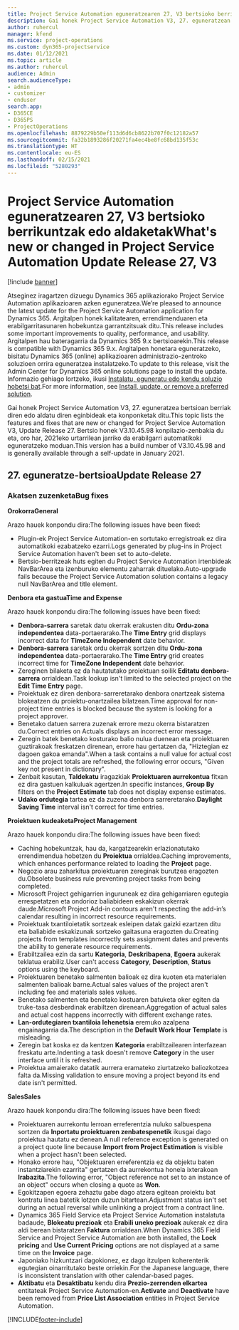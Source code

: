 ```yaml
---
title: Project Service Automation eguneratzearen 27, V3 bertsioko berrikuntzak edo aldaketak
description: Gai honek Project Service Automation V3, 27. eguneratzean erabilgarri dauden eginbideak eta konponketak ditu.
author: ruhercul
manager: kfend
ms.service: project-operations
ms.custom: dyn365-projectservice
ms.date: 01/12/2021
ms.topic: article
ms.author: ruhercul
audience: Admin
search.audienceType:
- admin
- customizer
- enduser
search.app:
- D365CE
- D365PS
- ProjectOperations
ms.openlocfilehash: 8879229b50ef113d6d6cb8622b707f0c12182a57
ms.sourcegitcommit: fa32b1893286f20271fa4ec4be8fc68bd135f53c
ms.translationtype: HT
ms.contentlocale: eu-ES
ms.lasthandoff: 02/15/2021
ms.locfileid: "5280293"
---
```

# <a name="whats-new-or-changed-in-project-service-automation-update-release-27-v3"></a><span data-ttu-id="d6419-103">Project Service Automation eguneratzearen 27, V3 bertsioko berrikuntzak edo aldaketak</span><span class="sxs-lookup"><span data-stu-id="d6419-103">What's new or changed in Project Service Automation Update Release 27, V3</span></span>

[!include [banner](../includes/psa-now-project-operations.md)]

<span data-ttu-id="d6419-104">Atseginez iragartzen dizuegu Dynamics 365 aplikaziorako Project Service Automation aplikazioaren azken eguneratzea.</span><span class="sxs-lookup"><span data-stu-id="d6419-104">We’re pleased to announce the latest update for the Project Service Automation application for Dynamics 365.</span></span> <span data-ttu-id="d6419-105">Argitalpen honek kalitatearen, errendimenduaren eta erabilgarritasunaren hobekuntza garrantzitsuak ditu.</span><span class="sxs-lookup"><span data-stu-id="d6419-105">This release includes some important improvements to quality, performance, and usability.</span></span> <span data-ttu-id="d6419-106">Argitalpen hau bateragarria da Dynamics 365 9.x bertsioarekin.</span><span class="sxs-lookup"><span data-stu-id="d6419-106">This release is compatible with Dynamics 365 9.x.</span></span> <span data-ttu-id="d6419-107">Argitalpen honetara eguneratzeko, bisitatu Dynamics 365 (online) aplikazioaren administrazio-zentroko soluzioen orrira eguneratzea instalatzeko.</span><span class="sxs-lookup"><span data-stu-id="d6419-107">To update to this release, visit the Admin Center for Dynamics 365 online solutions page to install the update.</span></span> <span data-ttu-id="d6419-108">Informazio gehiago lortzeko, ikusi [Instalatu, eguneratu edo kendu soluzio hobetsi bat](https://docs.microsoft.com/power-platform/admin/install-remove-preferred-solution).</span><span class="sxs-lookup"><span data-stu-id="d6419-108">For more information, see [Install, update, or remove a preferred solution](https://docs.microsoft.com/power-platform/admin/install-remove-preferred-solution).</span></span>

<span data-ttu-id="d6419-109">Gai honek Project Service Automation V3, 27. eguneratzea bertsioan berriak diren edo aldatu diren eginbideak eta konponketak ditu.</span><span class="sxs-lookup"><span data-stu-id="d6419-109">This topic lists the features and fixes that are new or changed for Project Service Automation V3, Update Release 27.</span></span> <span data-ttu-id="d6419-110">Bertsio honek V3.10.45.98 konpilazio-zenbakia du eta, oro har, 2021eko urtarrilean jarriko da erabilgarri automatikoki eguneratzeko moduan.</span><span class="sxs-lookup"><span data-stu-id="d6419-110">This version has a build number of V3.10.45.98 and is generally available through a self-update in January 2021.</span></span>

## <a name="update-release-27"></a><span data-ttu-id="d6419-111">27. eguneratze-bertsioa</span><span class="sxs-lookup"><span data-stu-id="d6419-111">Update Release 27</span></span>

### <a name="bug-fixes"></a><span data-ttu-id="d6419-112">Akatsen zuzenketa</span><span class="sxs-lookup"><span data-stu-id="d6419-112">Bug fixes</span></span>

<span data-ttu-id="d6419-113">**Orokorra**</span><span class="sxs-lookup"><span data-stu-id="d6419-113">**General**</span></span>

<span data-ttu-id="d6419-114">Arazo hauek konpondu dira:</span><span class="sxs-lookup"><span data-stu-id="d6419-114">The following issues have been fixed:</span></span>

- <span data-ttu-id="d6419-115">Plugin-ek Project Service Automation-en sortutako erregistroak ez dira automatikoki ezabatzeko ezarri.</span><span class="sxs-lookup"><span data-stu-id="d6419-115">Logs generated by plug-ins in Project Service Automation haven't been set to auto-delete.</span></span>
- <span data-ttu-id="d6419-116">Bertsio-berritzeak huts egiten du Project Service Automation irtenbideak NavBarArea eta izenburuko elementu zaharrak dituelako.</span><span class="sxs-lookup"><span data-stu-id="d6419-116">Auto-upgrade fails because the Project Service Automation solution contains a legacy null NavBarArea and title element.</span></span>

<span data-ttu-id="d6419-117">**Denbora eta gastua**</span><span class="sxs-lookup"><span data-stu-id="d6419-117">**Time and Expense**</span></span>

<span data-ttu-id="d6419-118">Arazo hauek konpondu dira:</span><span class="sxs-lookup"><span data-stu-id="d6419-118">The following issues have been fixed:</span></span>

- <span data-ttu-id="d6419-119">**Denbora-sarrera** saretak datu okerrak erakusten ditu **Ordu-zona independentea** data-portaerarako.</span><span class="sxs-lookup"><span data-stu-id="d6419-119">The **Time Entry** grid displays incorrect data for **TimeZone Independent** date behavior.</span></span>
- <span data-ttu-id="d6419-120">**Denbora-sarrera** saretak ordu okerrak sortzen ditu **Ordu-zona independentea** data-portaerarako.</span><span class="sxs-lookup"><span data-stu-id="d6419-120">The **Time Entry** grid creates incorrect time for **TimeZone Independent** date behavior.</span></span>
- <span data-ttu-id="d6419-121">Zereginen bilaketa ez da hautatutako proiektuan soilik **Editatu denbora-sarrera** orrialdean.</span><span class="sxs-lookup"><span data-stu-id="d6419-121">Task lookup isn't limited to the selected project on the **Edit Time Entry** page.</span></span>
- <span data-ttu-id="d6419-122">Proiektuak ez diren denbora-sarreretarako denbora onartzeak sistema blokeatzen du proiektu-onartzailea bilatzean.</span><span class="sxs-lookup"><span data-stu-id="d6419-122">Time approval for non-project time entries is blocked because the system is looking for a project approver.</span></span>
- <span data-ttu-id="d6419-123">Benetako datuen sarrera zuzenak errore mezu okerra bistaratzen du.</span><span class="sxs-lookup"><span data-stu-id="d6419-123">Correct entries on Actuals displays an incorrect error message.</span></span>
- <span data-ttu-id="d6419-124">Zeregin batek benetako kosturako balio nulua duenean eta proiektuaren guztirakoak freskatzen direnean, errore hau gertatzen da, "Hiztegian ez dagoen gakoa emanda".</span><span class="sxs-lookup"><span data-stu-id="d6419-124">When a task contains a null value for actual cost and the project totals are refreshed, the following error occurs, "Given key not present in dictionary".</span></span>
- <span data-ttu-id="d6419-125">Zenbait kasutan, **Taldekatu** iragazkiak **Proiektuaren aurrekontua** fitxan ez dira gastuen kalkuluak agertzen.</span><span class="sxs-lookup"><span data-stu-id="d6419-125">In specific instances, **Group By** filters on the **Project Estimate** tab does not display expense estimates.</span></span>
- <span data-ttu-id="d6419-126">**Udako ordutegia** tartea ez da zuzena denbora sarreretarako.</span><span class="sxs-lookup"><span data-stu-id="d6419-126">**Daylight Saving Time** interval isn't correct for time entries.</span></span>

<span data-ttu-id="d6419-127">**Proiektuen kudeaketa**</span><span class="sxs-lookup"><span data-stu-id="d6419-127">**Project Management**</span></span>

<span data-ttu-id="d6419-128">Arazo hauek konpondu dira:</span><span class="sxs-lookup"><span data-stu-id="d6419-128">The following issues have been fixed:</span></span>

- <span data-ttu-id="d6419-129">Caching hobekuntzak, hau da, kargatzearekin erlazionatutako errendimendua hobetzen du **Proiektua** orrialdea.</span><span class="sxs-lookup"><span data-stu-id="d6419-129">Caching improvements, which enhances performance related to loading the **Project** page.</span></span>
- <span data-ttu-id="d6419-130">Negozio arau zaharkitua proiektuaren zereginak burutzea eragozten du.</span><span class="sxs-lookup"><span data-stu-id="d6419-130">Obsolete business rule preventing project tasks from being completed.</span></span>
- <span data-ttu-id="d6419-131">Microsoft Project gehigarrien inguruneak ez dira gehigarriaren egutegia errespetatzen eta ondorioz baliabideen eskakizun okerrak daude.</span><span class="sxs-lookup"><span data-stu-id="d6419-131">Microsoft Project Add-in contours aren't respecting the add-in’s calendar resulting in incorrect resource requirements.</span></span>
- <span data-ttu-id="d6419-132">Proiektuak txantiloietatik sortzeak esleipen datak gaizki ezartzen ditu eta baliabide eskakizunak sortzeko gaitasuna eragozten du.</span><span class="sxs-lookup"><span data-stu-id="d6419-132">Creating projects from templates incorrectly sets assignment dates and prevents the ability to generate resource requirements.</span></span>
- <span data-ttu-id="d6419-133">Erabiltzailea ezin da sartu **Kategoria**, **Deskribapena**, **Egoera** aukerak teklatua erabiliz.</span><span class="sxs-lookup"><span data-stu-id="d6419-133">User can't access **Category**, **Description**, **Status** options using the keyboard.</span></span>
- <span data-ttu-id="d6419-134">Proiektuaren benetako salmenten balioak ez dira kuoten eta materialen salmenten balioak barne.</span><span class="sxs-lookup"><span data-stu-id="d6419-134">Actual sales values of the project aren't including fee and materials sales values.</span></span>
- <span data-ttu-id="d6419-135">Benetako salmenten eta benetako kostuaren batuketa oker egiten da truke-tasa desberdinak erabiltzen direnean.</span><span class="sxs-lookup"><span data-stu-id="d6419-135">Aggregation of actual sales and actual cost happens incorrectly with different exchange rates.</span></span>
- <span data-ttu-id="d6419-136">**Lan-ordutegiaren txantiloia lehenetsia** eremuko azalpena engainagarria da.</span><span class="sxs-lookup"><span data-stu-id="d6419-136">The description in the **Default Work Hour Template** is misleading.</span></span>
- <span data-ttu-id="d6419-137">Zeregin bat koska ez da kentzen **Kategoria** erabiltzailearen interfazean freskatu arte.</span><span class="sxs-lookup"><span data-stu-id="d6419-137">Indenting a task doesn't remove **Category** in the user interface until it is refreshed.</span></span>
- <span data-ttu-id="d6419-138">Proiektua amaierako datatik aurrera eramateko ziurtatzeko baliozkotzea falta da.</span><span class="sxs-lookup"><span data-stu-id="d6419-138">Missing validation to ensure moving a project beyond its end date isn't permitted.</span></span>

<span data-ttu-id="d6419-139">**Sales**</span><span class="sxs-lookup"><span data-stu-id="d6419-139">**Sales**</span></span>

<span data-ttu-id="d6419-140">Arazo hauek konpondu dira:</span><span class="sxs-lookup"><span data-stu-id="d6419-140">The following issues have been fixed:</span></span>

- <span data-ttu-id="d6419-141">Proiektuaren aurrekontu lerroan erreferentzia nuluko salbuespena sortzen da **Inportatu proiektuaren zenbatespenetik** ikusgai dago proiektua hautatu ez denean.</span><span class="sxs-lookup"><span data-stu-id="d6419-141">A null reference exception is generated on a project quote line because **Import from Project Estimation** is visible when a project hasn't been selected.</span></span>
- <span data-ttu-id="d6419-142">Honako errore hau, "Objektuaren erreferentzia ez da objektu baten instantziarekin ezarrita" gertatzen da aurrekontua honela ixterakoan **Irabazita**.</span><span class="sxs-lookup"><span data-stu-id="d6419-142">The following error, "Object reference not set to an instance of an object" occurs when closing a quote as **Won**.</span></span>
- <span data-ttu-id="d6419-143">Egokitzapen egoera zehaztu gabe dago atzera egitean proiektu bat kontratu linea batetik lotzen duzun bitartean.</span><span class="sxs-lookup"><span data-stu-id="d6419-143">Adjustment status isn't set during an actual reversal while unlinking a project from a contract line.</span></span>
- <span data-ttu-id="d6419-144">Dynamics 365 Field Service eta Project Service Automation instalatuta badaude, **Blokeatu prezioak** eta **Erabili uneko prezioak** aukerak ez dira aldi berean bistaratzen **Faktura** orrialdean.</span><span class="sxs-lookup"><span data-stu-id="d6419-144">When Dynamics 365 Field Service and Project Service Automation are both installed, the **Lock pricing** and **Use Current Pricing** options are not displayed at a same time on the **Invoice** page.</span></span>
- <span data-ttu-id="d6419-145">Japoniako hizkuntzari dagokionez, ez dago itzulpen koherenterik egutegian oinarritutako beste orriekin.</span><span class="sxs-lookup"><span data-stu-id="d6419-145">For the Japanese language, there is inconsistent translation with other calendar-based pages.</span></span>
- <span data-ttu-id="d6419-146">**Aktibatu** eta **Desaktibatu** kendu dira **Prezio-zerrenden elkartea** entitateak Project Service Automation-en.</span><span class="sxs-lookup"><span data-stu-id="d6419-146">**Activate** and **Deactivate** have been removed from **Price List Association** entities in Project Service Automation.</span></span>


[!INCLUDE[footer-include](../includes/footer-banner.md)]
